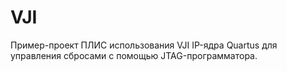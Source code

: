 # VJI
Пример-проект ПЛИС использования VJI IP-ядра Quartus для управления сбросами с помощью JTAG-программатора.
